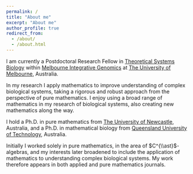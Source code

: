 ```yaml
---
permalink: /
title: "About me"
excerpt: "About me"
author_profile: true
redirect_from: 
  - /about/
  - /about.html
---
```


I am currently a Postdoctoral Research Fellow in [Theoretical Systems Biology](https://www.theosysbio.com/) within [Melbourne Integrative Genomics](https://sites.research.unimelb.edu.au/integrative-genomics) at [The University of Melbourne](https://www.unimelb.edu.au/), Australia.

In my research I apply mathematics to improve understanding of complex biological systems, taking a rigorous and robust approach from the perspective of pure mathematics. I enjoy using a broad range of mathematics in my research of biological systems, also creating new mathematics along the way.

I hold a Ph.D. in pure mathematics from [The University of Newcastle](https://www.newcastle.edu.au/), Australia, and a Ph.D. in mathematical biology from [Queensland University of Technology](https://www.qut.edu.au/), Australia.

Initially I worked solely in pure mathematics, in the area of $C^{\\ast}$-algebras, and my interests later broadened to include the application of mathematics to understanding complex biological systems. My work therefore appears in both applied and pure mathematics journals.

